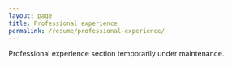 ```yaml
---
layout: page
title: Professional experience
permalink: /resume/professional-experience/
---
```


Professional experience section temporarily under maintenance.
